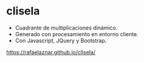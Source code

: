 # clisela
 * Cuadrante de multiplicaciones dinámico.
 * Generado con procesamiento en entorno cliente.
 * Con Javascript, JQuery y Bootstrap.

https://rafaelaznar.github.io/clisela/
